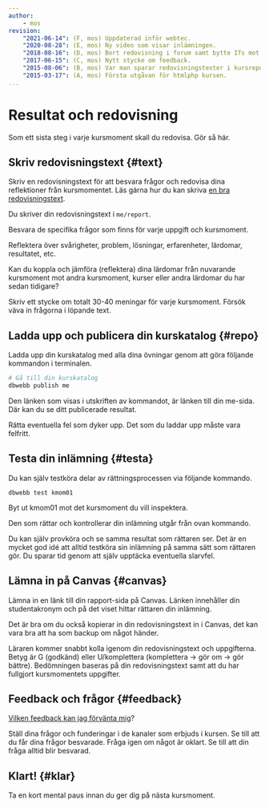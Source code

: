 ```yaml
---
author:
    - mos
revision:
    "2021-06-14": (F, mos) Uppdaterad inför webtec.
    "2020-08-28": (E, mos) Ny video som visar inlämningen.
    "2018-08-16": (D, mos) Bort redovisning i forum samt bytte ITs mot Canvas.
    "2017-06-15": (C, mos) Nytt stycke om feedback.
    "2015-08-06": (B, mos) Var man sparar redovisningstexter i kursrepot.
    "2015-03-17": (A, mos) Första utgåvan för htmlphp kursen.
...
```

Resultat och redovisning
==================================

Som ett sista steg i varje kursmoment skall du redovisa. Gör så här.

<!--more-->



Skriv redovisningstext {#text}
---------------------------------------

Skriv en redovisningstext för att besvara frågor och redovisa dina reflektioner från kursmomentet. Läs gärna hur du kan skriva [en bra redovisningstext](kurser/faq/att-skriva-en-bra-redovisningstext).

Du skriver din redovisningstext i `me/report`.

Besvara de specifika frågor som finns för varje uppgift och kursmoment.

Reflektera över svårigheter, problem, lösningar, erfarenheter, lärdomar, resultatet, etc.

Kan du koppla och jämföra (reflektera) dina lärdomar från nuvarande kursmoment mot andra kursmoment, kurser eller andra lärdomar du har sedan tidigare?

Skriv ett stycke om totalt 30-40 meningar för varje kursmoment. Försök väva in frågorna i löpande text.



Ladda upp och publicera din kurskatalog {#repo}
---------------------------------------

Ladda upp din kurskatalog med alla dina övningar genom att göra följande kommandon i terminalen.

```bash
# Gå till din kurskatalog
dbwebb publish me
```

Den länken som visas i utskriften av kommandot, är länken till din me-sida. Där kan du se ditt publicerade resultat.

Rätta eventuella fel som dyker upp. Det som du laddar upp måste vara felfritt.



Testa din inlämning {#testa}
---------------------------------------

Du kan själv testköra delar av rättningsprocessen via följande kommando.

```text
dbwebb test kmom01
```

Byt ut kmom01 mot det kursmoment du vill inspektera.

Den som rättar och kontrollerar din inlämning utgår från ovan kommando.

Du kan själv provköra och se samma resultat som rättaren ser. Det är en mycket god idé att alltid testköra sin inlämning på samma sätt som rättaren gör. Du sparar tid genom att själv upptäcka eventuella slarvfel.



Lämna in på Canvas {#canvas}
---------------------------------------

Lämna in en länk till din rapport-sida på Canvas. Länken innehåller din studentakronym och på det viset hittar rättaren din inlämning.

Det är bra om du också kopierar in din redovisningstext in i Canvas, det kan vara bra att ha som backup om något händer.

Läraren kommer snabbt kolla igenom din redovisningstext och uppgifterna. Betyg är G (godkänd) eller U/komplettera (komplettera → gör om → gör bättre). Bedömningen baseras på din redovisningstext samt att du har fullgjort kursmomentets uppgifter.



Feedback och frågor {#feedback}
---------------------------------------

[Vilken feedback kan jag förvänta mig](kurser/faq/vilken-feedback-far-man-pa-inlamningarna)?

Ställ dina frågor och funderingar i de kanaler som erbjuds i kursen. Se till att du får dina frågor besvarade. Fråga igen om något är oklart. Se till att din fråga alltid blir besvarad.



Klart! {#klar}
---------------------------------------

Ta en kort mental paus innan du ger dig på nästa kursmoment.

<!--
Kika gärna på Andreas video när han rättar valideringsfel, kör inspect och lämnar in kmom01 genom att publicera till studentservern och lämna in på Canvas. Videon är för python-kursen men samma handhavande gäller i htmlphp, det är bara andra programmeringsspråk.

[YOUTUBE src=-7Wzi_IkpEU width=630 caption="Andreas visar hur man lämnar in kmom01 i python-kursen."]
-->
